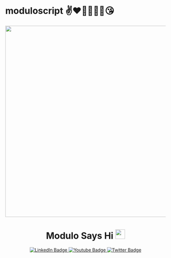 # moduloscript ✌❤🐱‍🏍🐱‍🏍😘

<div id="header" align="center">
  <img src=https://media.giphy.com/media/ZeFG00TVXs54Pw4c8e/giphy.gif width="600"/>
  <div id="badges">
    <img src="https://komarev.com/ghpvc/?username=moduloscript&style=flat-square&color=blue" alt=""/>
    <h1>
  Modulo Says Hi
  <img src="https://media.giphy.com/media/hvRJCLFzcasrR4ia7z/giphy.gif" width="30px"/>
</h1>
  <a href="your-linkedin-URL">
    <img src="https://img.shields.io/badge/LinkedIn-blue?style=for-the-badge&logo=linkedin&logoColor=white" alt="LinkedIn Badge"/>
  </a>
  <a href="your-youtube-URL">
    <img src="https://img.shields.io/badge/YouTube-red?style=for-the-badge&logo=youtube&logoColor=white" alt="Youtube Badge"/>
  </a>
  <a href="https://twitter.com/Modulo_script">
    <img src="https://img.shields.io/badge/Twitter-blue?style=for-the-badge&logo=twitter&logoColor=white" alt="Twitter Badge"/>
  </a>
</div>
</div>
